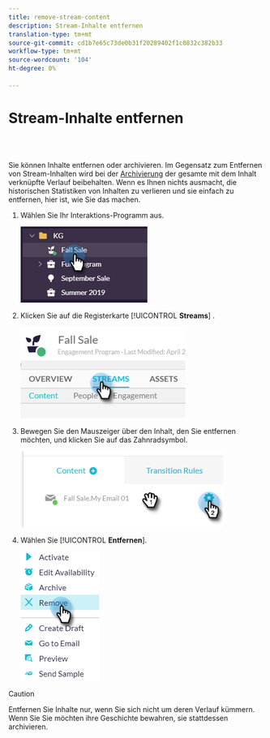 ```yaml
---
title: remove-stream-content
description: Stream-Inhalte entfernen
translation-type: tm+mt
source-git-commit: cd1b7e65c73de0b31f20289402f1c0832c382b33
workflow-type: tm+mt
source-wordcount: '104'
ht-degree: 0%

---
```



# Stream-Inhalte entfernen

<br> 

Sie können Inhalte entfernen oder archivieren. Im Gegensatz zum Entfernen von Stream-Inhalten wird bei der [Archivierung](/help/sky/archive-and-unarchive-stream-content.md) der gesamte mit dem Inhalt verknüpfte Verlauf beibehalten. Wenn es Ihnen nichts ausmacht, die historischen Statistiken von Inhalten zu verlieren und sie einfach zu entfernen, hier ist, wie Sie das machen.

1. Wählen Sie Ihr Interaktions-Programm aus.

   ![Bild eins](/help/sky/assets/engagement-programs/remove-stream-content/remove-stream-content-1.png)

1. Klicken Sie auf die Registerkarte [!UICONTROL **Streams**] .

   ![Bild zwei](/help/sky/assets/engagement-programs/remove-stream-content/remove-stream-content-2.png)

1. Bewegen Sie den Mauszeiger über den Inhalt, den Sie entfernen möchten, und klicken Sie auf das Zahnradsymbol.

   ![Bild drei](/help/sky/assets/engagement-programs/remove-stream-content/remove-stream-content-3.png)

1. Wählen Sie [!UICONTROL **Entfernen**].

   ![Bild vier](/help/sky/assets/engagement-programs/remove-stream-content/remove-stream-content-4.png)

>[!CAUTION]
>
>Entfernen Sie Inhalte nur, wenn Sie sich nicht um deren Verlauf kümmern. Wenn Sie
>Sie möchten ihre Geschichte bewahren, sie stattdessen archivieren.
